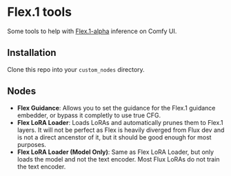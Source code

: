 # Flex.1 tools

Some tools to help with [Flex.1-alpha](https://huggingface.co/ostris/Flex.1-alpha) inference on Comfy UI.

## Installation

Clone this repo into your `custom_nodes` directory.

## Nodes

- **Flex Guidance**: Allows you to set the guidance for the Flex.1 guidance embedder, or bypass it completly to use true CFG.
- **Flex LoRA Loader**: Loads LoRAs and automatically prunes them to Flex.1 layers. It will not be perfect as Flex is heavily diverged from Flux dev and is not a direct ancenstor of it, but it should be good enough for most purposes.
- **Flex LoRA Loader (Model Only)**: Same as Flex LoRA Loader, but only loads the model and not the text encoder. Most Flux LoRAs do not train the text encoder.